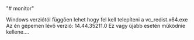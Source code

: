 "# monitor" 

Windows verziótól függően lehet hogy fel kell telepíteni a vc_redist.x64.exe
Az én gépemen lévő verzió: 14.44.35211.0
Ez vagy újabb esetén működnie kellene....